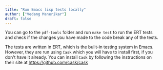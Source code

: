 ```yaml
---
title: "Run Emacs lisp tests locally"
author: ["Vedang Manerikar"]
draft: false
---
```


You can go to the `pdf-tools` folder and run `make test` to run the ERT tests and check if the changes you have made to the code break any of the tests.

The tests are written in ERT, which is the built-in testing system in Emacs. However, they are run using `Cask` which you will have to install first, if you don't have it already. You can install `Cask` by following the instructions on their site at <https://github.com/cask/cask>
